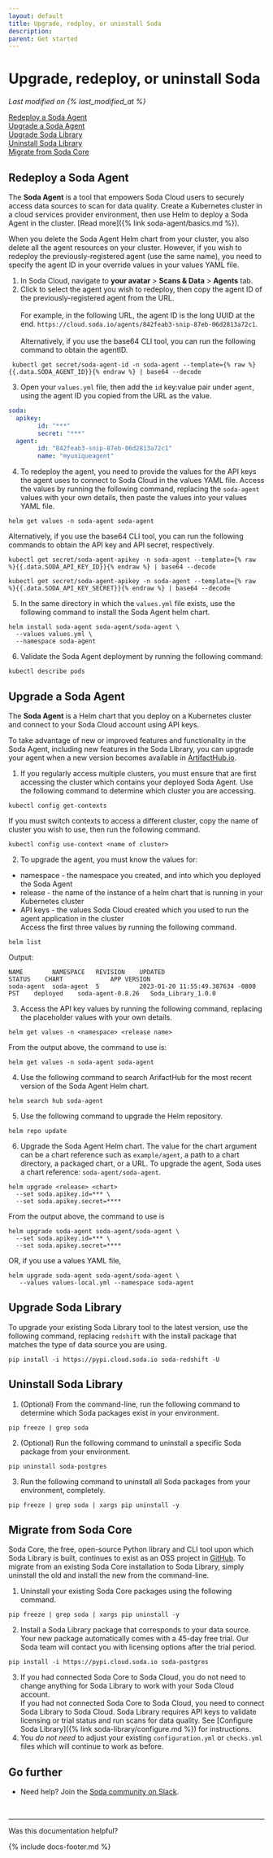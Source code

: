 ```yaml
---
layout: default
title: Upgrade, redploy, or uninstall Soda
description: 
parent: Get started
---
```


# Upgrade, redeploy, or uninstall Soda
*Last modified on {% last_modified_at %}*

[Redeploy a Soda Agent](#redeploy-a-soda-agent)<br />
[Upgrade a Soda Agent](#upgrade-a-soda-agent)<br />
[Upgrade Soda Library](#upgrade-soda-library)<br />
[Uninstall Soda Library](#uninstall-soda-library)<br />
[Migrate from Soda Core](#migrate-from-soda-core)<br />

## Redeploy a Soda Agent

The **Soda Agent** is a tool that empowers Soda Cloud users to securely access data sources to scan for data quality. Create a Kubernetes cluster in a cloud services provider environment, then use Helm to deploy a Soda Agent in the cluster. [Read more]({% link soda-agent/basics.md %}).

When you delete the Soda Agent Helm chart from your cluster, you also delete all the agent resources on your cluster. However, if you wish to redeploy the previously-registered agent (use the same name), you need to specify the agent ID in your override values in your values YAML file.

1. In Soda Cloud, navigate to **your avatar** > **Scans & Data** > **Agents** tab.
2. Click to select the agent you wish to redeploy, then copy the agent ID of the previously-registered agent from the URL.<br /><br />
For example, in the following URL, the agent ID is the long UUID at the end. `https://cloud.soda.io/agents/842feab3-snip-87eb-06d2813a72c1`.<br /><br />
Alternatively, if you use the base64 CLI tool, you can run the following command to obtain the agentID.
```shell
 kubectl get secret/soda-agent-id -n soda-agent --template={% raw %}{{.data.SODA_AGENT_ID}}{% endraw %} | base64 --decode
```
3. Open your `values.yml` file, then add the `id` key:value pair under `agent`, using the agent ID you copied from the URL as the value.
```yaml
soda:
  apikey:
        id: "***"
        secret: "***"
  agent:
        id: "842feab3-snip-87eb-06d2813a72c1"
        name: "myuniqueagent"
```
4. To redeploy the agent, you need to provide the values for the API keys the agent uses to connect to Soda Cloud in the values YAML file. Access the values by running the following command, replacing the `soda-agent` values with your own details, then paste the values into your values YAML file.
```shell
helm get values -n soda-agent soda-agent
```
Alternatively, if you use the base64 CLI tool, you can run the following commands to obtain the API key and API secret, respectively.
```shell
kubectl get secret/soda-agent-apikey -n soda-agent --template={% raw %}{{.data.SODA_API_KEY_ID}}{% endraw %} | base64 --decode
```
```shell
kubectl get secret/soda-agent-apikey -n soda-agent --template={% raw %}{{.data.SODA_API_KEY_SECRET}}{% endraw %} | base64 --decode
```
5. In the same directory in which the `values.yml` file exists, use the following command to install the Soda Agent helm chart.
```shell
helm install soda-agent soda-agent/soda-agent \
  --values values.yml \
  --namespace soda-agent
```
6. Validate the Soda Agent deployment by running the following command:
```shell
kubectl describe pods
```

## Upgrade a Soda Agent 

The **Soda Agent** is a Helm chart that you deploy on a Kubernetes cluster and connect to your Soda Cloud account using API keys.

To take advantage of new or improved features and functionality in the Soda Agent, including new features in the Soda Library, you can upgrade your agent when a new version becomes available in <a href="https://artifacthub.io/packages/helm/soda-agent/soda-agent" target="_blank">ArtifactHub.io</a>.

1. If you regularly access multiple clusters, you must ensure that are first accessing the cluster which contains your deployed Soda Agent. Use the following command to determine which cluster you are accessing.
```shell
kubectl config get-contexts
```
If you must switch contexts to access a different cluster, copy the name of cluster you wish to use, then run the following command.
```
kubectl config use-context <name of cluster>
```
2. To upgrade the agent, you must know the values for:
* namespace - the namespace you created, and into which you deployed the Soda Agent
* release - the name of the instance of a helm chart that is running in your Kubernetes cluster
* API keys - the values Soda Cloud created which you used to run the agent application in the cluster<br />
Access the first three values by running the following command.
```shell
helm list
``` 
Output:
```shell
NAME      	NAMESPACE 	REVISION	UPDATED                             	STATUS	  CHART            	APP VERSION     
soda-agent	soda-agent	5       	2023-01-20 11:55:49.387634 -0800 PST	deployed	soda-agent-0.8.26	Soda_Library_1.0.0
```
3. Access the API key values by running the following command, replacing the placeholder values with your own details.
```shell
helm get values -n <namespace> <release name>
```
From the output above, the command to use is: 
```shell
helm get values -n soda-agent soda-agent 
```
4. Use the following command to search ArifactHub for the most recent version of the Soda Agent Helm chart.
```shell
helm search hub soda-agent
```
5. Use the following command to upgrade the Helm repository.
```shell
helm repo update
```
6. Upgrade the Soda Agent Helm chart. The value for the chart argument can be a chart reference such as `example/agent`, a path to a chart directory, a packaged chart, or a URL. To upgrade the agent, Soda uses a chart reference: `soda-agent/soda-agent`.
```shell
helm upgrade <release> <chart>
  --set soda.apikey.id=*** \
  --set soda.apikey.secret=**** 
```
From the output above, the command to use is
```shell
helm upgrade soda-agent soda-agent/soda-agent \
  --set soda.apikey.id=*** \
  --set soda.apikey.secret=**** 
```
OR, if you use a values YAML file,
```shell
helm upgrade soda-agent soda-agent/soda-agent \
   --values values-local.yml --namespace soda-agent
```

## Upgrade Soda Library

To upgrade your existing Soda Library tool to the latest version, use the following command, replacing `redshift` with the install package that matches the type of data source you are using.
```shell
pip install -i https://pypi.cloud.soda.io soda-redshift -U
```


## Uninstall Soda Library

1. (Optional) From the command-line, run the following command to determine which Soda packages exist in your environment.
```shell
pip freeze | grep soda
```
2. (Optional) Run the following command to uninstall a specific Soda package from your environment.
```shell
pip uninstall soda-postgres
```
3. Run the following command to uninstall all Soda packages from your environment, completely.
```shell
pip freeze | grep soda | xargs pip uninstall -y
```


## Migrate from Soda Core

Soda Core, the free, open-source Python library and CLI tool upon which Soda Library is built, continues to exist as an OSS project in <a href="https://github.com/sodadata/soda-core" target="_blank">GitHub</a>. To migrate from an existing Soda Core installation to Soda Library, simply uninstall the old and install the new from the command-line. 

1. Uninstall your existing Soda Core packages using the following command.
```shell
pip freeze | grep soda | xargs pip uninstall -y
```
2. Install a Soda Library package that corresponds to your data source. Your new package automatically comes with a 45-day free trial. Our Soda team will contact you with licensing options after the trial period.
```shell
pip install -i https://pypi.cloud.soda.io soda-postgres
```
3. If you had connected Soda Core to Soda Cloud, you do not need to change anything for Soda Library to work with your Soda Cloud account. <br /> If you had not connected Soda Core to Soda Cloud, you need to connect Soda Library to Soda Cloud. Soda Library requires API keys to validate licensing or trial status and run scans for data quality. See [Configure Soda Library]({% link soda-library/configure.md %}) for instructions.
4. You *do not need* to adjust your existing `configuration.yml` or `checks.yml` files which will continue to work as before.


## Go further

* Need help? Join the <a href="https://community.soda.io/slack" target="_blank"> Soda community on Slack</a>.
<br />

---

Was this documentation helpful?

<!-- LikeBtn.com BEGIN -->
<span class="likebtn-wrapper" data-theme="tick" data-i18n_like="Yes" data-ef_voting="grow" data-show_dislike_label="true" data-counter_zero_show="true" data-i18n_dislike="No"></span>
<script>(function(d,e,s){if(d.getElementById("likebtn_wjs"))return;a=d.createElement(e);m=d.getElementsByTagName(e)[0];a.async=1;a.id="likebtn_wjs";a.src=s;m.parentNode.insertBefore(a, m)})(document,"script","//w.likebtn.com/js/w/widget.js");</script>
<!-- LikeBtn.com END -->

{% include docs-footer.md %}